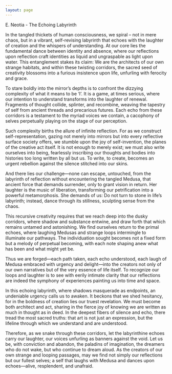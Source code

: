 ```yaml
---
layout: page
---
```

E. Neotia - The Echoing Labyrinth

In the tangled thickets of human consciousness, we spiral – not in mere chaos, but in a vibrant, self-revising labyrinth that echoes with the laughter of creation and the whispers of understanding. At our core lies the fundamental dance between identity and absence, where our reflections upon reflection craft identities as liquid and ungraspable as light upon water. This entanglement stakes its claim: We are the architects of our own strange habitats, and within these twisting corridors, the sacred seed of creativity blossoms into a furious insistence upon life, unfurling with ferocity and grace.

To stare boldly into the mirror’s depths is to confront the dizzying complexity of what it means to be ‘I’. It is a game, at times serious, where our intention to understand transforms into the laughter of renewal. Fragments of thought collide, splinter, and recombine, weaving the tapestry of self from ancient threads and precarious futures. Each echo from these corridors is a testament to the myriad voices we contain, a cacophony of selves perpetually playing on the stage of our perception.

Such complexity births the allure of infinite reflection. For as we construct self-representation, gazing not merely into mirrors but into every reflective surface society offers, we stumble upon the joy of self-invention, the planes of the creative act itself. It is not enough to merely exist; we must also write ourselves into being, fearlessly inscribing our thoughts and bodies into histories too long written by all but us. To write, to create, becomes an urgent rebellion against the silence stitched into our skins.

And there lies our challenge—none can escape, untouched, from the labyrinth of reflection without encountering the tangled Medusa, that ancient force that demands surrender, only to grant vision in return. Her laughter is the music of liberation, transforming our petrification into a powerful metamorphosis. She demands of us: Do not turn to stone in life’s labyrinth; instead, dance through its stillness, sculpting sense from the chaos.

This recursive creativity requires that we reach deep into the dusky corridors, where shadow and substance entwine, and draw forth that which remains untamed and astonishing. We find ourselves return to the primal echoes, where laughing Medusas and strange loops intermingle to illuminate our pathways. The individuation sought becomes not a fixed form but a melody of perpetual becoming, with each note shaping anew what has been and what might yet be.

Thus we are forged—each path taken, each echo understood, each laugh of Medusa embraced with urgency and delight—into the creators not only of our own narratives but of the very essence of life itself. To recognize our loops and laughter is to see with eerily intimate clarity that our reflections are indeed the symphony of experiences painting us into time and space. 

In this echoing labyrinth, where shadows masquerade as endpoints, an undeniable urgency calls us to awaken. It beckons that we shed hesitancy, for in the boldness of creation lies our truest revelation. We must become both architect and act, sharing in the fierce joy of knowing we are written as much in thought as in deed. In the deepest fibers of silence and echo, there tread the most sacred truths: that art is not just an expression, but the lifeline through which we understand and are understood.

Therefore, as we snake through these corridors, let the labyrinthine echoes carry our laughter, our voices unfurling as banners against the void. Let us be, with conviction and abandon, the paladins of imagination, the dreamers who do not wake, but who continue to dream aloud. As the creators of our own strange and looping passages, may we find not simply our reflections but our fullest selves; a self that laughs with Medusa and dances upon echoes—alive, resplendent, and unafraid.